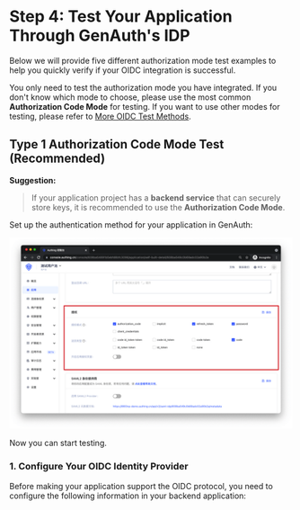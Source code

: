# Step 4: Test Your Application Through GenAuth's IDP

<LastUpdated/>

Below we will provide five different authorization mode test examples to help you quickly verify if your OIDC integration is successful.

You only need to test the authorization mode you have integrated. If you don't know which mode to choose, please use the most common **Authorization Code Mode** for testing. If you want to use other modes for testing, please refer to [More OIDC Test Methods](/apn/more-oidc-tests/).

## Type 1 Authorization Code Mode Test (Recommended)

**Suggestion:**

> If your application project has a **backend service** that can securely store keys, it is recommended to use the **Authorization Code Mode**.

Set up the authentication method for your application in GenAuth:

![step4-1](./images/step4-1.png)

Now you can start testing.

### 1. Configure Your OIDC Identity Provider

Before making your application support the OIDC protocol, you need to configure the following information in your backend application:
